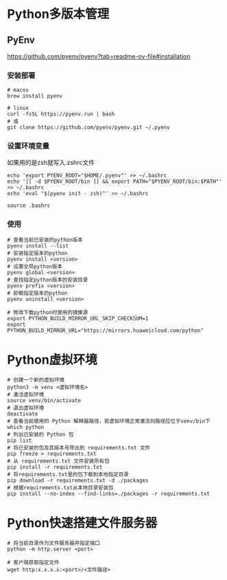 # Python多版本管理
## PyEnv
https://github.com/pyenv/pyenv?tab=readme-ov-file#installation
### 安装部署
```shell
# macos
brew install pyenv

# linux
curl -fsSL https://pyenv.run | bash
# 或
git clone https://github.com/pyenv/pyenv.git ~/.pyenv

```
### 设置环境变量
如果用的是zsh就写入.zshrc文件
```shell
echo 'export PYENV_ROOT="$HOME/.pyenv"' >> ~/.bashrc
echo '[[ -d $PYENV_ROOT/bin ]] && export PATH="$PYENV_ROOT/bin:$PATH"' >> ~/.bashrc
echo 'eval "$(pyenv init - zsh)"' >> ~/.bashrc

source .bashrc
```
### 使用
```shell
# 查看当前已安装的python版本
pyenv install --list
# 安装指定版本的python
pyenv install <version>
# 设置全局python版本
pyenv global <version>
# 查找指定python版本的安装目录
pyenv prefix <version>
# 卸载指定版本的python
pyenv uninstall <version>

# 修改下载python时使用的镜像源
export PYTHON_BUILD_MIRROR_URL_SKIP_CHECKSUM=1
export PYTHON_BUILD_MIRROR_URL="https://mirrors.huaweicloud.com/python"

```
# Python虚拟环境
```shell
# 创建一个新的虚拟环境
python3 -m venv <虚拟环境名>
# 激活虚拟环境
source venv/bin/activate
# 退出虚拟环境
deactivate
# 查看当前使用的 Python 解释器路径，若虚拟环境正常激活则路径应位于venv/bin下
which python
# 列出已安装的 Python 包
pip list
# 将已安装的包及其版本号导出到 requirements.txt 文件
pip freeze > requirements.txt
# 从 requirements.txt 文件安装所有包
pip install -r requirements.txt
# 将requirements.txt里的包下载到本地指定目录
pip download -r requirements.txt -d ./packages
# 根据requirements.txt从本地目录安装包
pip install --no-index --find-links=./packages -r requirements.txt
```
# Python快速搭建文件服务器
```shell
# 将当前目录作为文件服务器并指定端口
python -m http.server <port> 

# 客户端获取指定文件
wget http:x.x.x.x:<port>/<文件路径>
```
